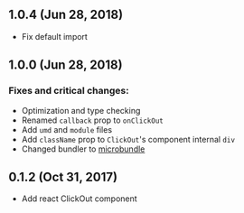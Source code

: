 ## 1.0.4 (Jun 28, 2018)
- Fix default import

## 1.0.0 (Jun 28, 2018)

### Fixes and critical changes:
- Optimization and type checking
- Renamed `callback` prop to `onClickOut`
- Add `umd` and `module` files
- Add `className` prop to `ClickOut`'s component internal `div`
- Changed bundler to [microbundle](https://github.com/developit/microbundle)

## 0.1.2 (Oct 31, 2017)

- Add react ClickOut component

